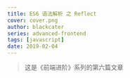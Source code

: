 ```yaml
---
title: ES6 语法解析 之 Reflect
cover: cover.png
author: blackcater
series: advanced-frontend
tags: [javascript]
date: 2019-02-04
---
```


> 这是《前端进阶》系列的第六篇文章

